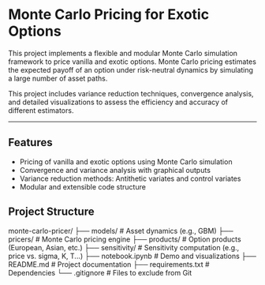 # Monte Carlo Pricing for Exotic Options

This project implements a flexible and modular Monte Carlo simulation framework to price vanilla and exotic options. Monte Carlo pricing estimates the expected payoff of an option under risk-neutral dynamics by simulating a large number of asset paths.

This project includes variance reduction techniques, convergence analysis, and detailed visualizations to assess the efficiency and accuracy of different estimators.


---

## Features

- Pricing of vanilla and exotic options using Monte Carlo simulation
- Convergence and variance analysis with graphical outputs
- Variance reduction methods: Antithetic variates and control variates
- Modular and extensible code structure


##  Project Structure

monte-carlo-pricer/
├── models/ # Asset dynamics (e.g., GBM)
├── pricers/ # Monte Carlo pricing engine
├── products/ # Option products (European, Asian, etc.)
├── sensitivity/ # Sensitivity computation (e.g., price vs. sigma, K, T...)
├── notebook.ipynb # Demo and visualizations
├── README.md # Project documentation
├── requirements.txt # Dependencies
└── .gitignore # Files to exclude from Git